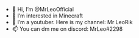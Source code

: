 - 👋 Hi, I’m @MrLeoOfficial
- 👀 I’m interested in Minecraft
- 🌱 I’m a youtuber. Here is my channel: Mr LeoRik
- 📫 You can dm me on discord: MrLeo#2298
